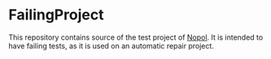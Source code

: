 # FailingProject

This repository contains source of the test project of [Nopol](https://github.com/SpoonLabs/nopol).
It is intended to have failing tests, as it is used on an automatic repair project. 

